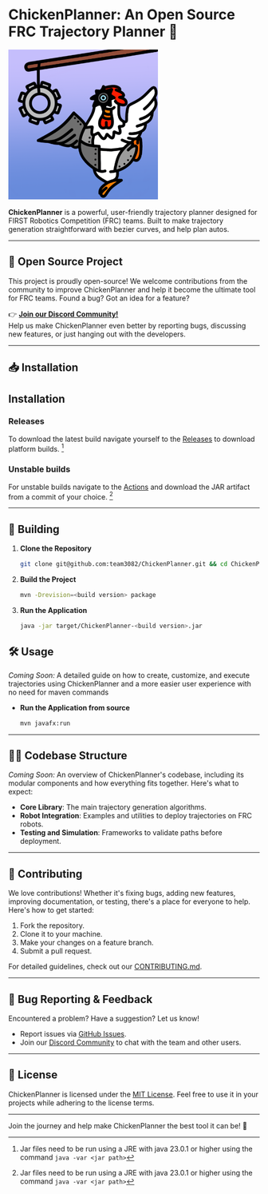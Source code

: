 # ChickenPlanner: An Open Source FRC Trajectory Planner 🐔

<img src="src/main/resources/AppIcon.png" alt="ChickenPlanner Logo" width="300">

**ChickenPlanner** is a powerful, user-friendly trajectory planner designed for FIRST Robotics Competition (FRC) teams. Built to make trajectory generation straightforward with bezier curves, and help plan autos.

---

## 🚀 **Open Source Project**

This project is proudly open-source! We welcome contributions from the community to improve ChickenPlanner and help it become the ultimate tool for FRC teams. Found a bug? Got an idea for a feature?  

👉 **[Join our Discord Community!](https://discord.gg/Gg8XQRPKdx)**  
Help us make ChickenPlanner even better by reporting bugs, discussing new features, or just hanging out with the developers.

---

## 📥 Installation

## Installation

### Releases
To download the latest build navigate yourself to the [Releases](https://github.com/team3082/ChickenPlanner/releases) to download platform builds. [^1]

### Unstable builds
For unstable builds navigate to the [Actions](https://github.com/team3082/ChickenPlanner/actions) and download the JAR artifact from a commit of your choice.    [^1]

---

## 🚧 Building

1. **Clone the Repository**
    ```bash
    git clone git@github.com:team3082/ChickenPlanner.git && cd ChickenPlanner
    ```
2. **Build the Project**
    ```bash
    mvn -Drevision=<build version> package
    ```
   
3. **Run the Application**
    ```bash
    java -jar target/ChickenPlanner-<build version>.jar
    ```

## 🛠️ Usage

*Coming Soon:* A detailed guide on how to create, customize, and execute trajectories using ChickenPlanner and a more easier user experience with no need for maven commands
- **Run the Application from source**
    ```bash
    mvn javafx:run
    ```
---

## 🧑‍💻 Codebase Structure

*Coming Soon:* An overview of ChickenPlanner's codebase, including its modular components and how everything fits together. Here's what to expect:  
- **Core Library**: The main trajectory generation algorithms. 
- **Robot Integration**: Examples and utilities to deploy trajectories on FRC robots.  
- **Testing and Simulation**: Frameworks to validate paths before deployment.

---

## 📝 Contributing

We love contributions! Whether it's fixing bugs, adding new features, improving documentation, or testing, there's a place for everyone to help. Here's how to get started:  
1. Fork the repository.  
2. Clone it to your machine.  
3. Make your changes on a feature branch.  
4. Submit a pull request.  

For detailed guidelines, check out our [CONTRIBUTING.md](CONTRIBUTING.md).  

---

## 🐛 Bug Reporting & Feedback

Encountered a problem? Have a suggestion? Let us know!  
- Report issues via [GitHub Issues](https://github.com/Team3082/ChickenPlanner/issues).  
- Join our [Discord Community](https://discord.gg/Gg8XQRPKdx) to chat with the team and other users.

---

## 📜 License

ChickenPlanner is licensed under the [MIT License](LICENSE). Feel free to use it in your projects while adhering to the license terms.

---

Join the journey and help make ChickenPlanner the best tool it can be! 🐔

[^1]: Jar files need to be run using a JRE with java 23.0.1 or higher using the command ``java -var <jar path>``